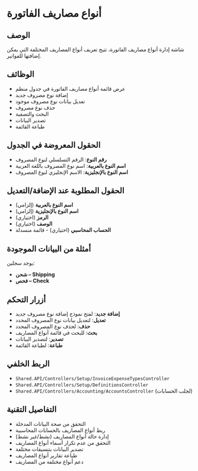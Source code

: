 # أنواع مصاريف الفاتورة

## الوصف
شاشة إدارة أنواع مصاريف الفاتورة، تتيح تعريف أنواع المصاريف المختلفة التي يمكن إضافتها للفواتير.

## الوظائف
- عرض قائمة أنواع مصاريف الفاتورة في جدول منظم
- إضافة نوع مصروف جديد
- تعديل بيانات نوع مصروف موجود
- حذف نوع مصروف
- البحث والتصفية
- تصدير البيانات
- طباعة القائمة

## الحقول المعروضة في الجدول
- **رقم النوع**: الرقم التسلسلي لنوع المصروف
- **اسم النوع بالعربية**: اسم نوع المصروف باللغة العربية
- **اسم النوع بالإنجليزية**: الاسم الإنجليزي لنوع المصروف

## الحقول المطلوبة عند الإضافة/التعديل
- **اسم النوع بالعربية** (إلزامي)
- **اسم النوع بالإنجليزية** (إلزامي)
- **الرمز** (اختياري)
- **الوصف** (اختياري)
- **الحساب المحاسبي** (اختياري) - قائمة منسدلة

## أمثلة من البيانات الموجودة
يوجد سجلين:
- **شحن – Shipping**
- **فحص – Check**

## أزرار التحكم
- **إضافة جديد**: لفتح نموذج إضافة نوع مصروف جديد
- **تعديل**: لتعديل بيانات نوع المصروف المحدد
- **حذف**: لحذف نوع المصروف المحدد
- **بحث**: للبحث في قائمة أنواع المصاريف
- **تصدير**: لتصدير البيانات
- **طباعة**: لطباعة القائمة

## الربط الخلفي
- `Shared.API/Controllers/Setup/InvoiceExpenseTypesController`
- `Shared.API/Controllers/Setup/DefinitionsController`
- `Shared.API/Controllers/Accounting/AccountsController` (لجلب الحسابات)

## التفاصيل التقنية
- التحقق من صحة البيانات المدخلة
- ربط أنواع المصاريف بالحسابات المحاسبية
- إدارة حالة أنواع المصاريف (نشط/غير نشط)
- التحقق من عدم تكرار أسماء أنواع المصاريف
- تصدير البيانات بتنسيقات مختلفة
- طباعة تقارير أنواع المصاريف
- دعم أنواع مختلفة من المصاريف
